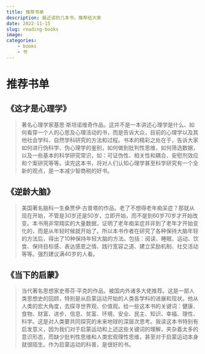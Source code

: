 ```yaml
---
title: 推荐书单
description: 最近读的几本书，推荐给大家
date: 2022-11-15
slug: reading-books
image: 
categories:
    - books
    - 书
---
```

# 推荐书单

## 《这才是心理学》

> 著名心理学家基思·斯坦诺维奇作品。这并不是一本讲述心理学是什么、如何看穿一个人的心思及心理活动的书，而是告诉大众，目前的心理学以及其他社会学科、自然学科研究的方法和过程。书本的精彩之处在于，告诉大家如何进行伪科学、伪心理学的鉴别，如何做到批判性思维，如何筛选数据，以及一些基本的科学研究常识，如：可证伪性、相关性和耦合、安慰剂效应和个案研究等等。读完这本书，将对人们认知心理学甚至科学研究有一个全新的观点，是一本减少智商税的好书。

## 《逆龄大脑》
> 美国著名脑科一生桑贾伊·古普塔的作品。老了不想得老年痴呆症？那就从现在开始，不管是30岁还是50岁，立即开始，而不是到60岁70岁才开始改变。本书用非常翔实的大量数据，证明了老年痴呆症并非到了老年才开始变化的，而是从年轻时候就开始了。所以本书作者在研究了各种保持大脑年轻的方法后，得出了10种保持年轻大脑的方法。包括：阅读、睡眠、运动、饮食、保持目标感、表达感恩之情、践行宽容之道、建立奖励机制、社交活动等等。强烈建议满40岁的人看。

## 《当下的启蒙》
> 当代著名思想家史蒂芬·平克的作品，被国内外诸多大佬推荐。这是一部人类思想史的回顾，特别是从启蒙运动开始的人类各学科的进展和现状。他从人类的宏大角度，去探寻世界观、价值观。给一些这本书的关键词：健康、食物、财富、进步、信息、贫富、环境、安全、民主、知识、幸福、理性、科学。这是对人类要共同探究的未来地球的深层次思考。我读这本书特别有启发意义，因为我们对于启蒙运动和上述这些关键词的理解，夹杂着太多的意识形态，而缺少批判性思维和人类宏观理性思维，甚至对于启蒙运动本身就很陌生。作为启蒙运动的科普，是很好的书。
